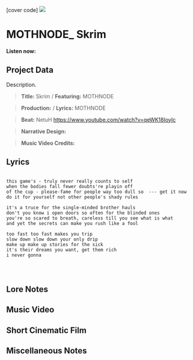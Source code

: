 [cover code] ![](57175019_319474918741616_8502199518755923887_n.jpg)

# MOTHNODE_ Skrim

**Listen now:** 

## Project Data

Description.

> **Title:** Skrim / **Featuring:** MOTHNODE

> **Production:**  / **Lyrics:** MOTHNODE

> **Beat:** NetuH https://www.youtube.com/watch?v=qeWK18IoyIc

> **Narrative Design:**

> **Music Video Credits:**


## Lyrics

```

this game's - truly never really counts to self
when the bodies fall fewer doubts're playin off 
of the cup - please-fame for people way too dull so  --- get it now
do it for yourself not other people's shady rules

it's a truce for the single-minded brother hauls
don't you know i open doors so often for the blinded ones
you're so scared to breath, careless till you see what is what
and yet the secrets can make you rush like a fool

too fast too fast makes you trip
slow down slow down your only drip
make up make up stories for the sick
it's their dreams you want, get them rich
i never gonna 




```

## Lore Notes

## Music Video

## Short Cinematic Film

## Miscellaneous Notes
